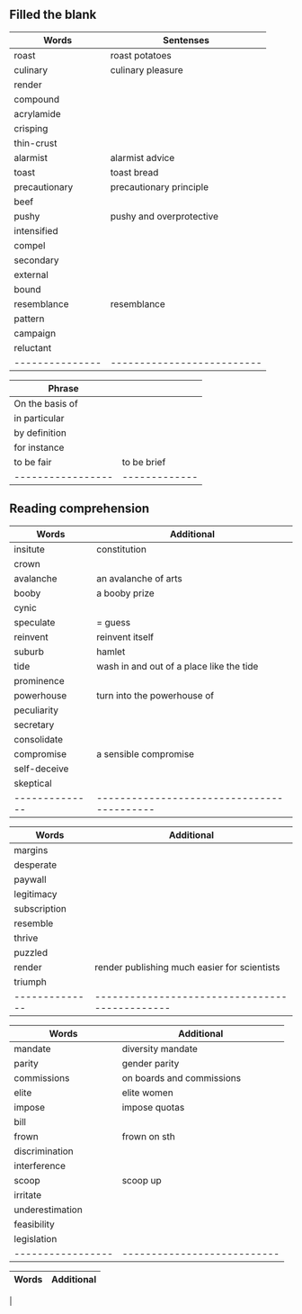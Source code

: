 ## Filled the blank

| Words         | Sentenses                |
|---------------|--------------------------|
| roast         | roast potatoes           |
| culinary      | culinary pleasure        |
| render        |                          |
| compound      |                          |
| acrylamide    |                          |
| crisping      |                          |
| thin-crust    |                          |
| alarmist      | alarmist advice          |
| toast         | toast bread              |
| precautionary | precautionary principle  |
| beef          |                          |
| pushy         | pushy and overprotective |
| intensified   |                          |
| compel        |                          |
| secondary     |                          |
| external      |                          |
| bound         |                          |
| resemblance   | resemblance              |
| pattern       |                          |
| campaign      |                          |
| reluctant     |                          |
|---------------|--------------------------|


| Phrase          |             |
|-----------------|-------------|
| On the basis of |             |
| in particular   |             |
| by definition   |             |
| for instance    |             |
| to be fair      | to be brief |
|-----------------|-------------|

## Reading comprehension

| Words        | Additional                               |
|--------------|------------------------------------------|
| insitute     | constitution                             |
| crown        |                                          |
| avalanche    | an avalanche of arts                     |
| booby        | a booby prize                            |
| cynic        |                                          |
| speculate    | = guess                                  |
| reinvent     | reinvent itself                          |
| suburb       | hamlet                                   |
| tide         | wash in and out of a place like the tide |
| prominence   |                                          |
| powerhouse   | turn into the powerhouse of              |
| peculiarity  |                                          |
| secretary    |                                          |
| consolidate  |                                          |
| compromise   | a sensible compromise                    |
| self-deceive |                                          |
| skeptical    |                                          |
|--------------|------------------------------------------|


| Words        | Additional                                   |
|--------------|----------------------------------------------|
| margins      |                                              |
| desperate    |                                              |
| paywall      |                                              |
| legitimacy   |                                              |
| subscription |                                              |
| resemble     |                                              |
| thrive       |                                              |
| puzzled      |                                              |
| render       | render publishing much easier for scientists |
| triumph      |                                              |
|--------------|----------------------------------------------|

| Words           | Additional                |
|-----------------|---------------------------|
| mandate         | diversity mandate         |
| parity          | gender parity             |
| commissions     | on boards and commissions |
| elite           | elite women               |
| impose          | impose quotas             |
| bill            |                           |
| frown           | frown on sth              |
| discrimination  |                           |
| interference    |                           |
| scoop           | scoop up                  |
| irritate        |                           |
| underestimation |                           |
| feasibility     |                           |
| legislation     |                           |
|-----------------|---------------------------|

| Words | Additional |
|-------|------------|
|
